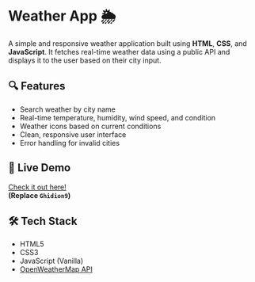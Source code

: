 # Weather App 🌦️

A simple and responsive weather application built using **HTML**, **CSS**, and **JavaScript**. It fetches real-time weather data using a public API and displays it to the user based on their city input.

## 🔍 Features

- Search weather by city name  
- Real-time temperature, humidity, wind speed, and condition  
- Weather icons based on current conditions  
- Clean, responsive user interface  
- Error handling for invalid cities

## 🚀 Live Demo

[Check it out here!](#)  
**(Replace `Ghidion9`)**



## 🛠️ Tech Stack

- HTML5  
- CSS3  
- JavaScript (Vanilla)  
- [OpenWeatherMap API](https://openweathermap.org/api)

